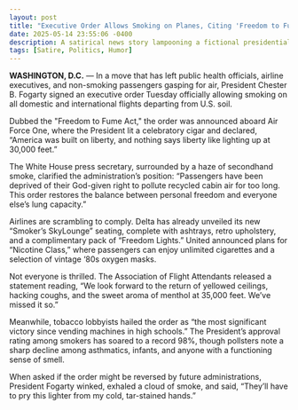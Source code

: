 ```yaml
---
layout: post
title: "Executive Order Allows Smoking on Planes, Citing 'Freedom to Fume'"
date: 2025-05-14 23:55:06 -0400
description: A satirical news story lampooning a fictional presidential order that reintroduces smoking on airplanes, highlighting the absurdity of prioritizing "freedom" over public health.
tags: [Satire, Politics, Humor]
---
```


**WASHINGTON, D.C.** — In a move that has left public health officials, airline executives, and non-smoking passengers gasping for air, President Chester B. Fogarty signed an executive order Tuesday officially allowing smoking on all domestic and international flights departing from U.S. soil.

Dubbed the "Freedom to Fume Act," the order was announced aboard Air Force One, where the President lit a celebratory cigar and declared, “America was built on liberty, and nothing says liberty like lighting up at 30,000 feet.”

The White House press secretary, surrounded by a haze of secondhand smoke, clarified the administration’s position: “Passengers have been deprived of their God-given right to pollute recycled cabin air for too long. This order restores the balance between personal freedom and everyone else’s lung capacity.”

Airlines are scrambling to comply. Delta has already unveiled its new “Smoker’s SkyLounge” seating, complete with ashtrays, retro upholstery, and a complimentary pack of “Freedom Lights.” United announced plans for “Nicotine Class,” where passengers can enjoy unlimited cigarettes and a selection of vintage ‘80s oxygen masks.

Not everyone is thrilled. The Association of Flight Attendants released a statement reading, “We look forward to the return of yellowed ceilings, hacking coughs, and the sweet aroma of menthol at 35,000 feet. We’ve missed it so.”

Meanwhile, tobacco lobbyists hailed the order as “the most significant victory since vending machines in high schools.” The President’s approval rating among smokers has soared to a record 98%, though pollsters note a sharp decline among asthmatics, infants, and anyone with a functioning sense of smell.

When asked if the order might be reversed by future administrations, President Fogarty winked, exhaled a cloud of smoke, and said, “They’ll have to pry this lighter from my cold, tar-stained hands.”
